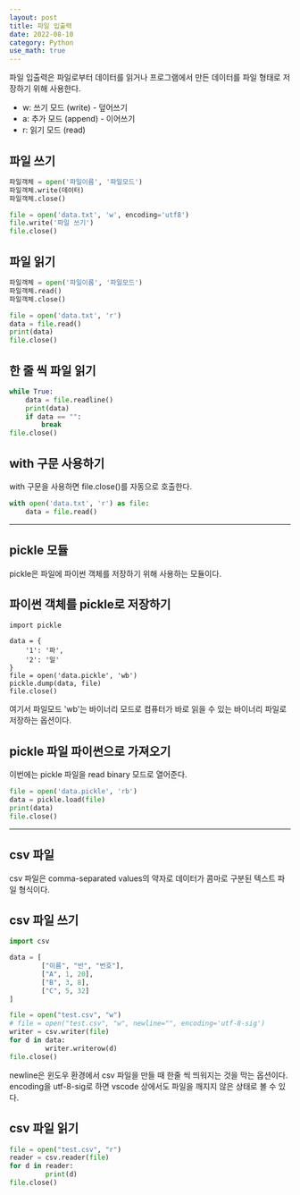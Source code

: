 ```yaml
---
layout: post
title: 파일 입출력
date: 2022-08-10
category: Python
use_math: true
---
```


파일 입출력은 파일로부터 데이터를 읽거나 프로그램에서 만든 데이터를 파일 형태로 저장하기 위해 사용한다.

- w: 쓰기 모드 (write) - 덮어쓰기 
- a: 추가 모드 (append) - 이어쓰기
- r: 읽기 모드 (read)

## 파일 쓰기

```python
파일객체 = open('파일이름', '파일모드')
파일객체.write(데이터)
파일객체.close()

file = open('data.txt', 'w', encoding='utf8')
file.write('파일 쓰기')
file.close()
```

## 파일 읽기

```python
파일객체 = open('파일이름', '파일모드')
파일객체.read()
파일객체.close()

file = open('data.txt', 'r')
data = file.read()
print(data)
file.close()
```

## 한 줄 씩 파일 읽기 
```python 
while True:
    data = file.readline()
    print(data)
    if data == "":
        break
file.close()
```

## with 구문 사용하기

with 구문을 사용하면 file.close()를 자동으로 호출한다. 
```python
with open('data.txt', 'r') as file:
    data = file.read()
```


---

## pickle 모듈

pickle은 파일에 파이썬 객체를 저장하기 위해 사용하는 모듈이다. 

## 파이썬 객체를 pickle로 저장하기

```
import pickle

data = {
    '1': '파',
    '2': '일'
}
file = open('data.pickle', 'wb')
pickle.dump(data, file)
file.close() 
```
여기서 파일모드 'wb'는 바이너리 모드로 컴퓨터가 바로 읽을 수 있는 바이너리 파일로 저장하는 옵션이다. 

## pickle 파일 파이썬으로 가져오기

이번에는 pickle 파일을 read binary 모드로 열어준다. 

```python
file = open('data.pickle', 'rb')
data = pickle.load(file)
print(data)
file.close()
```

---

## csv 파일

csv 파일은 comma-separated values의 약자로 데이터가 콤마로 구분된 텍스트 파일 형식이다. 

## csv 파일 쓰기 

```python
import csv

data = [
		["이름", "반", "번호"],
		["A", 1, 20],
		["B", 3, 8],
		["C", 5, 32]
]

file = open("test.csv", "w")
# file = open("test.csv", "w", newline="", encoding='utf-8-sig')
writer = csv.writer(file)
for d in data:
		 writer.writerow(d)
file.close()
```

newline은 윈도우 환경에서 csv 파일을 만들 때 한줄 씩 띄워지는 것을 막는 옵션이다. encoding을 utf-8-sig로 하면 vscode 상에서도 파일을 깨지지 않은 상태로 볼 수 있다.

## csv 파일 읽기

```python
file = open("test.csv", "r")
reader = csv.reader(file)
for d in reader:
		 print(d)
file.close()
```
